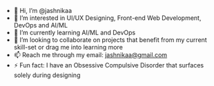 - 👋 Hi, I’m @jashnikaa
- 👀 I’m interested in UI/UX Designing, Front-end Web Development, DevOps and AI/ML
- 🌱 I’m currently learning AI/ML and DevOps
- 💞️ I’m looking to collaborate on projects that benefit from my current skill-set or drag me into learning more 
- 📫 Reach me through my email: jashnikaa@gmail.com
- ⚡ Fun fact: I have an Obsessive Compulsive Disorder that surfaces solely during designing

<!---
jashnikaa/jashnikaa is a ✨ special ✨ repository because its `README.md` (this file) appears on your GitHub profile.
You can click the Preview link to take a look at your changes.
--->
